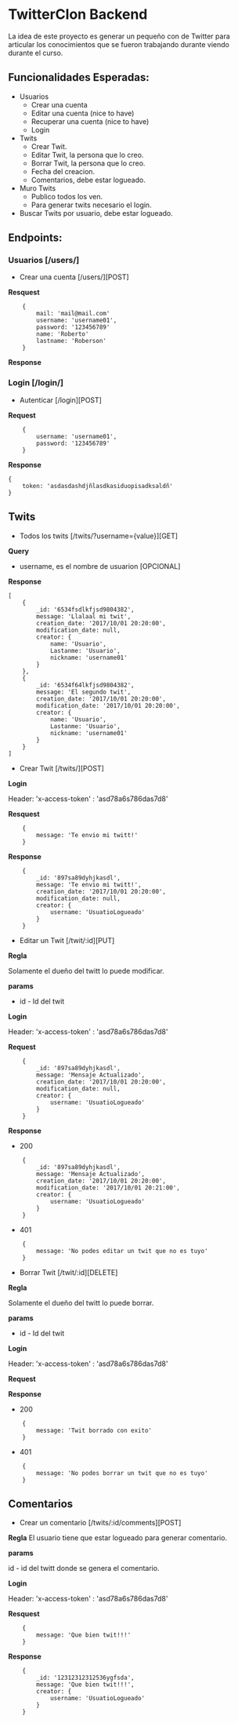 # TwitterClon Backend

La idea de este proyecto es generar un pequeño con de 
Twitter para articular los conocimientos que se fueron
trabajando durante viendo durante el curso.

## Funcionalidades Esperadas:

- Usuarios
    - Crear una cuenta
    - Editar una cuenta (nice to have)
    - Recuperar una cuenta (nice to have)
    - Login
- Twits
    - Crear Twit.
    - Editar Twit, la persona que lo creo.
    - Borrar Twit, la persona que lo creo.
    - Fecha del creacion.
    - Comentarios, debe estar logueado.
- Muro Twits
    - Publico todos los ven.
    - Para generar twits necesario el login. 
- Buscar Twits por usuario, debe estar logueado.

## Endpoints:

### Usuarios [/users/]

- Crear una cuenta [/users/][POST]

**Resquest**

```
    {
        mail: 'mail@mail.com'
        username: 'username01',
        password: '123456789'
        name: 'Roberto'
        lastname: 'Roberson'
    }
```

**Response**

### Login [/login/]

- Autenticar [/login][POST]

**Request**
```
    {
        username: 'username01',
        password: '123456789'
    }
```

**Response**

```
{
    token: 'asdasdashdjñlasdkasiduopisadksaldñ'
}
```

## Twits

- Todos los twits [/twits/?username={value}][GET]

**Query**

- username, es el nombre de usuarion [OPCIONAL]

**Response**

```
[
    {
        _id: '6534fsdlkfjsd9804382',
        message: 'Llalaal mi twit',
        creation_date: '2017/10/01 20:20:00',
        modification_date: null,
        creator: {
            name: 'Usuario',
            Lastanme: 'Usuario',
            nickname: 'username01'
        }
    },
    {
        _id: '6534f64lkfjsd9804382',
        message: 'El segundo twit',
        creation_date: '2017/10/01 20:20:00',
        modification_date: '2017/10/01 20:20:00',
        creator: {
            name: 'Usuario',
            Lastanme: 'Usuario',
            nickname: 'username01'
        }
    }
]
```
- Crear Twit [/twits/][POST]

**Login**

Header: 'x-access-token' : 'asd78a6s786das7d8'

**Resquest**

```
    {
        message: 'Te envio mi twitt!'
    }
```

**Response**

```
    {
        _id: '897sa89dyhjkasdl',
        message: 'Te envio mi twitt!',
        creation_date: '2017/10/01 20:20:00',
        modification_date: null,
        creator: {
            username: 'UsuatioLogueado'
        }
    }
```

- Editar un Twit [/twit/:id][PUT]

**Regla**

Solamente el dueño del twitt lo puede modificar.

**params**

- id - Id del twit

**Login**

Header: 'x-access-token' : 'asd78a6s786das7d8'

**Request**

```
    {
        _id: '897sa89dyhjkasdl',
        message: 'Mensaje Actualizado',
        creation_date: '2017/10/01 20:20:00',
        modification_date: null,
        creator: {
            username: 'UsuatioLogueado'
        }
    }
```

**Response**

- 200
```
    {
        _id: '897sa89dyhjkasdl',
        message: 'Mensaje Actualizado',
        creation_date: '2017/10/01 20:20:00',
        modification_date: '2017/10/01 20:21:00',
        creator: {
            username: 'UsuatioLogueado'
        }
    }
```

- 401
```
    {
        message: 'No podes editar un twit que no es tuyo'
    }
```


- Borrar Twit [/twit/:id][DELETE]

**Regla**

Solamente el dueño del twitt lo puede borrar.

**params**

- id - Id del twit

**Login**

Header: 'x-access-token' : 'asd78a6s786das7d8'

**Request**

**Response**

- 200
```
    {
        message: 'Twit borrado con exito'
    }
```

- 401
```
    {
        message: 'No podes borrar un twit que no es tuyo'
    }
```

## Comentarios

- Crear un comentario [/twits/:id/comments][POST]

**Regla**
El usuario tiene que estar logueado para generar comentario.

**params**

id - id del twitt donde se genera el comentario.

**Login**

Header: 'x-access-token' : 'asd78a6s786das7d8'

**Resquest**

```
    {
        message: 'Que bien twit!!!'
    }
```

**Response**

```
    {
        _id: '12312312312536ygfsda',
        message: 'Que bien twit!!!',
        creator: {
            username: 'UsuatioLogueado'
        }
    }
```